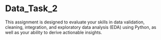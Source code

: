 # Data_Task_2
This assignment is designed to evaluate your skills in data validation, cleaning, integration, and  exploratory data analysis (EDA) using Python, as well as your ability to derive actionable  insights.
